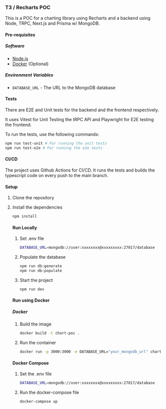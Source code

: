 ### T3 / Recharts POC

This is a POC for a charting library using Recharts and a backend using Node, TRPC, Next.js and Prisma w/ MongoDB.

#### Pre-requisites

##### Software
- [Node.js](https://nodejs.org/en/)
- [Docker](https://www.docker.com/) (Optional)

##### Environment Variables
- `DATABASE_URL` - The URL to the MongoDB database 


#### Tests 

There are E2E and Unit tests for the backend and the frontend respectively. 

It uses Vitest for Unit Testing the tRPC API and Playwright for E2E testing the frontend.

To run the tests, use the following commands:

```bash
npm run test-unit # For running the unit tests
npm run test-e2e # For running the e2e tests
```

#### CI/CD

The project uses Github Actions for CI/CD. It runs the tests and builds the typescript code on every push to the main branch.

#### Setup

1. Clone the repository

2. Install the dependencies

    ```bash
    npm install
    ```

    #### Run Locally

    1. Set .env file

        ```bash
        DATABASE_URL=mongodb://user:xxxxxxxx@xxxxxxxxx:27017/database
        ```

    2. Populate the database

        ```bash
        npm run db:generate
        npm run db:populate
        ```

    3. Start the project

        ```bash
        npm run dev
        ```
    #### Run using Docker
    
    ##### Docker

    1. Build the image

        ```bash
        docker build -t chart-poc .
        ```

    2. Run the container

        ```bash
        docker run -p 3000:3000 -e DATABASE_URL="your_mongodb_url" chart-poc
        ```
    
    #### Docker Compose

    1. Set the .env file

        ```bash
        DATABASE_URL=mongodb://user:xxxxxxxx@xxxxxxxxx:27017/database
        ```

    2. Run the docker-compose file

        ```bash
        docker-compose up
        ```
    




